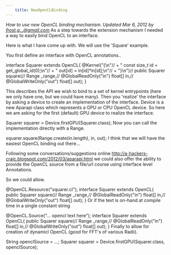 ```yaml
---
    title: NewOpenCLBinding  
---
```


*How to use new OpenCL binding mechanism. Updated Mar 6, 2012 by frost.g...@gmail.com*
As a step towards the extension mechanism I needed a way to easily bind OpenCL to an interface.

Here is what I have come up with. We will use the 'Square' example.

You first define an interface with OpenCL annotations..

  interface Squarer extends OpenCL<Squarer>{
  @Kernel("{\n"//
         + "  const size_t id = get_global_id(0);\n"//
         + "  out[id] = in[id]*in[id];\n"//
         + "}\n")//
   public Squarer square(//
         Range _range,//
         @GlobalReadOnly("in") float[] in,//
         @GlobalWriteOnly("out") float[] out);
  }

This describes the API we wish to bind to a set of kernel entrypoints (here we only have one, but we could have many). Then you 'realize' the interface by asking a device to create an implementation of the interface. Device is a new Aparapi class which represents a GPU or CPU OpenCL device. So here we are asking for the first (default) GPU device to realize the interface.

  Squarer squarer = Device.firstGPU(Squarer.class);
Now you can call the implementation directly with a Range.

 squarer.square(Range.create(in.length), in, out);
I think that we will have the easiest OpenCL binding out there...

Following some conversations/suggestions online http://a-hackers-craic.blogspot.com/2012/03/aparapi.html we could also offer the ability to provide the OpenCL source from a file/url course using interface level Annotations.

So we could allow.

  @OpenCL.Resource("squarer.cl");
  interface Squarer extends OpenCL<Squarer>{
         public Squarer square(//
           Range _range,//
           @GlobalReadOnly("in") float[] in,//
           @GlobalWriteOnly("out") float[] out);
  }
Or if the text is on-hand at compile time in a single constant string

  @OpenCL.Source("... opencl text here");
  interface Squarer extends OpenCL<Squarer>{
         public Squarer square(//
           Range _range,//
           @GlobalReadOnly("in") float[] in,//
           @GlobalWriteOnly("out") float[] out);
  }
Finally to allow for creation of dynamicl OpenCL (good for FFT's of various Radii).

 String openclSource = ...;
 Squarer squarer = Device.firstGPU(Squarer.class, openclSource);
